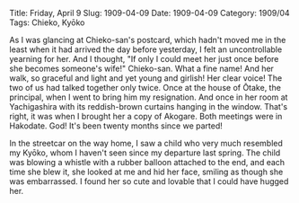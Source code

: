 Title: Friday, April 9
Slug: 1909-04-09
Date: 1909-04-09
Category: 1909/04
Tags: Chieko, Kyōko

As I was glancing at Chieko-san's postcard, which hadn't moved me in the least when it had arrived the day before yesterday, I felt an uncontrollable yearning for her. And I thought, "If only I could meet her just once before she becomes someone's wife!"
Chieko-san. What a fine name! And her walk, so graceful and light and yet young and girlish! Her clear voice! The two of us had talked together only twice. Once at the house of Ōtake, the principal, when I went to bring him my resignation. And once in her room at Yachigashira with its reddish-brown curtains hanging in the window. That's right, it was when I brought her a copy of Akogare. Both meetings were in Hakodate.
God! It's been twenty months since we parted!

In the streetcar on the way home, I saw a child who very much resembled my Kyōko, whom I haven't seen since my departure last spring. The child was blowing a whistle with a rubber balloon attached to the end, and each time she blew it, she looked at me and hid her face, smiling as though she was embarrassed. I found her so cute and lovable that I could have hugged her.